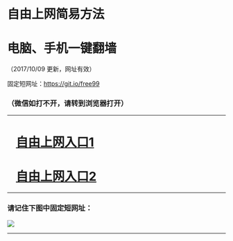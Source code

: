 ﻿# 自由上网简易方法

# 电脑、手机一键翻墙

（2017/10/09 更新，网址有效）

固定短网址：https://git.io/free99

### （微信如打不开，请转到浏览器打开）


***





# &nbsp;&nbsp; <a href="http://ft241271861.fwq-tz-1001.info/fwqtz01.html?t=100900126652 " target="_blank">自由上网入口1</a>
# &nbsp;&nbsp; <a href="http://ft652613686.fwq-tz-1002.info/fwqtz02.html?t=10090012308 " target="_blank">自由上网入口2</a>
***

### 请记住下图中固定短网址：

<img src="https://s3-us-west-2.amazonaws.com/fwq-1001/yjfq-20170905okok.png" /> 


***

